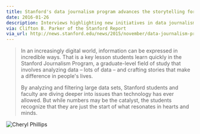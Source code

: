 ```yaml
---
title: Stanford's data journalism program advances the storytelling form
date: 2016-01-26
description: Interviews highlighting new initiatives in data journalism and storytelling in the Stanford Journalism Program.
via: Clifton B. Parker of the Stanford Report
via_url: http://news.stanford.edu/news/2015/november/data-journalism-program-110315.html
---
```


> In an increasingly digital world, information can be expressed in incredible ways. That is a key lesson students learn quickly in the Stanford Journalism Program, a graduate-level field of study that involves analyzing data – lots of data – and crafting stories that make a difference in people's lives.
> 
> By analyzing and filtering large data sets, Stanford students and faculty are diving deeper into issues than technology has ever allowed. But while numbers may be the catalyst, the students recognize that they are just the start of what resonates in hearts and minds.

![Cheryl Phillips](http://news.stanford.edu/news/2015/november/images/15823-journalism_news.jpg)
